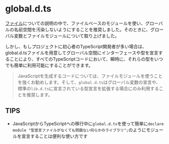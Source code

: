 # global.d.ts

[ファイル](./)についての説明の中で、ファイルベースのモジュールを使い、グローバルの名前空間を汚染しないようにすることを推奨しました。そのときに、グローバル変数とファイルモジュールについて取り上げました。

しかし、もしプロジェクトに初心者のTypeScript開発者が多い場合は、global.d.tsファイルを用意してグローバル空間にインターフェースや型を宣言することにより、すべてのTypeScriptコードにおいて、瞬時に、それらの型をいつでも簡単に利用可能にすることができます。

> JavaScriptを生成するコードについては、ファイルモジュールを使うことを強くお勧めします。そして、`global.d.ts`はグローバル変数の宣言や、標準の`lib.d.ts`に宣言されている型宣言を拡張する場合にのみ利用することを推奨します。

## **TIPS**

* JavaScriptからTypeScriptへの移行中に`global.d.ts`を使って簡単に`declare module "型宣言ファイルがなくても問題ない何らかのライブラリ";`のようにモジュールを宣言することは便利な使い方です
